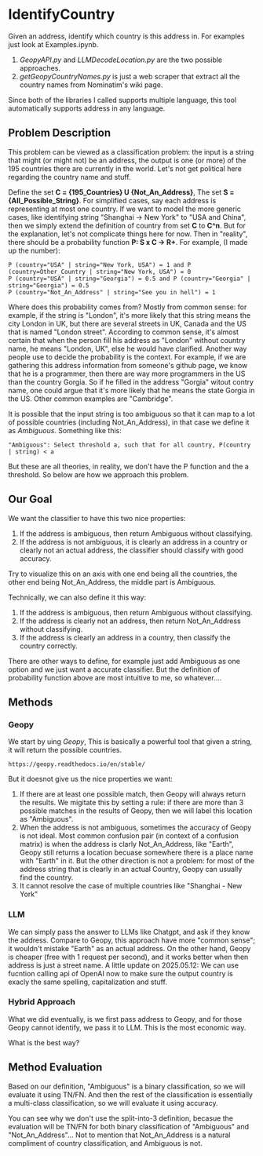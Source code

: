 # IdentifyCountry
Given an address, identify which country is this address in. For examples just look at Examples.ipynb. 

1. *GeopyAPI.py* and *LLMDecodeLocation.py* are the two possible approaches.
2. *getGeopyCountryNames.py* is just a web scraper that extract all the country names from Nominatim's wiki page.

Since both of the libraries I called supports multiple language, this tool automatically supports address in any language. 

## Problem Description
This problem can be viewed as a classification problem: the input is a string that might (or might not) be an address, the output is one (or more) of the 195 countries there are currently in the world. Let's not get political here regarding the country name and stuff. 

Define the set **C = {195_Countries} U {Not_An_Address}**, The set **S = {All_Possible_String}**. For simplified cases, say each address is representing at most one country. If we want to model the more generic cases, like identifying string "Shanghai -> New York" to "USA and China", then we simply extend the definition of country from set **C** to **C^n**. But for the explanation, let's not complicate things here for now. Then in "reality", there should be a probability function **P: S x C -> R+**. For example, (I made up the number): 

    P (country="USA" | string="New York, USA") = 1 and P (country=Other_Country | string="New York, USA") = 0
    P (country="USA" | string="Georgia") = 0.5 and P (country="Georgia" | string="Georgia") = 0.5
    P (country="Not_An_Address" | string="See you in hell") = 1

Where does this probability comes from? Mostly from common sense: for example, if the string is "London", it's more likely that this string means the city London in UK, but there are several streets in UK, Canada and the US that is named "London street". According to common sense, it's almost certain that when the person fill his address as "London" without country name, he means "London, UK", else he would have clarified. Another way people use to decide the probability is the context. For example, if we are gathering this address information from someone's github page, we know that he is a programmer, then there are way more programmers in the US than the country Gorgia. So if he filled in the address "Gorgia" witout contry name, one could argue that it's more likely that he means the state Gorgia in the US. Other common examples are "Cambridge". 

It is possible that the input string is too ambiguous so that it can map to a lot of possible countries (including Not_An_Address), in that case we define it as *Ambiguous*. Something like this:

    "Ambiguous": Select threshold a, such that for all country, P(country | string) < a
But these are all theories, in reality, we don't have the P function and the a threshold. So below are how we approach this problem. 

## Our Goal
We want the classifier to have this two nice properties:
1. If the address is ambiguous, then return Ambiguous without classifying.
2. If the address is not ambiguous, it is clearly an address in a country or clearly not an actual address, the classifier should classify with good accuracy.

Try to visualize this on an axis with one end being all the countries, the other end being Not_An_Address, the middle part is Ambiguous. 

Technically, we can also define it this way:
1. If the address is ambiguous, then return Ambiguous without classifying.
2. If the address is clearly not an address, then return Not_An_Address without classifying.
3. If the address is clearly an address in a country, then classify the country correctly.

There are other ways to define, for example just add Ambiguous as one option and we just want a accurate classifier. But the definition of probability function above are most intuitive to me, so whatever....


## Methods
### Geopy
We start by uing *Geopy*, This is basically a powerful tool that given a string, it will return the possible countries. 

    https://geopy.readthedocs.io/en/stable/
But it doesnot give us the nice properties we want:
1. If there are at least one possible match, then Geopy will always return the results. We migitate this by setting a rule: if there are more than 3 possible matches in the results of Geopy, then we will label this location as "Ambiguous".
2. When the address is not ambiguous, sometimes the accuracy of Geopy is not ideal. Most common confusion pair (in context of a confusion matrix) is when the address is clarly Not_An_Address, like "Earth", Geopy still returns a location becuase somewhere there is a place name with "Earth" in it. But the other direction is not a problem: for most of the address string that is clearly in an actual Country, Geopy can usually find the country.
3. It cannot resolve the case of multiple countries like "Shanghai - New York"
### LLM
We can simply pass the answer to LLMs like Chatgpt, and ask if they know the address. Compare to Geopy, this approach have more "common sense"; it wouldn't mistake "Earth" as an actual address. On the other hand, Geopy is cheaper (free with 1 request per second), and it works better when then address is just a street name. 
A little update on 2025.05.12: We can use fucntion calling api of OpenAI now to make sure the output country is exacly the same spelling, capitalization and stuff. 

### Hybrid Approach
What we did eventually, is we first pass address to Geopy, and for those Geopy cannot identify, we pass it to LLM. This is the most economic way. 

What is the best way? 

## Method Evaluation
Based on our definition, "Ambiguous" is a binary classification, so we will evaluate it using TN/FN. And then the rest of the classification is essentially a multi-class classification, so we will evaluate it using accuracy. 

You can see why we don't use the split-into-3 definition, becasue the evaluation will be TN/FN for both binary classification of "Ambiguous" and "Not_An_Address"... Not to mention that Not_An_Address is a natural compliment of country classification, and Ambiguous is not. 
